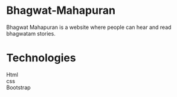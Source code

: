 # Bhagwat-Mahapuran
Bhagwat Mahapuran is a website where people can hear and read bhagwatam stories.

# Technologies
Html 
<br>
css
<br>
Bootstrap

